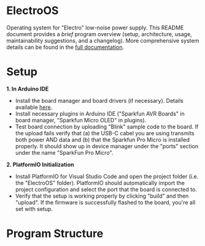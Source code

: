 # ElectroOS
Operating system for "Electro" low-noise power supply. This README document provides a *brief* program overview (setup, architecture, usage, maintainability suggestions, and a changelog). More comprehensive system details can be found in the [full documentation](https://drive.google.com/drive/u/0/folders/1_AaNE1AWDB-emdoWApCKo6zqOy2tdl2Q).

# Setup
**1. In Arduino IDE**
- Install the board manager and board drivers (if necessary). Details available [here](https://learn.sparkfun.com/tutorials/qwiic-pro-micro-usb-c-atmega32u4-hookup-guide/all#installing-drivers-windows).
- Install necessary plugins in Arduino IDE ("Sparkfun AVR Boards" in board manager, "Sparkfun Micro OLED" in plugins).   
- Test board connection by uploading "Blink" sample code to the board. If the upload fails verify that (a) the USB-C cabel you are using transmits both power AND data and (b) that the Sparkfun Pro Micro is installed properly. It should show up in device manager under the "ports" section under the name "SparkFun Pro Micro".

**2. PlatformIO Initialization**
- Install PlatformIO for Visual Studio Code and open the project folder (i.e. the "ElectroOS" folder). PlatformIO should automatically import the project configuration and select the port that the board is connected to.
- Verify that the setup is working properly by clicking "build" and then "upload". If the firmware is successfully flashed to the board, you're all set with setup.

# Program Structure
